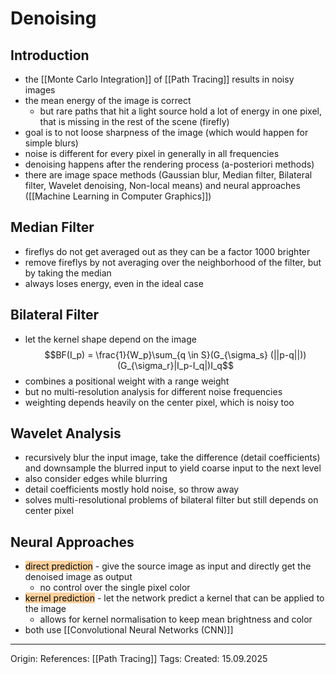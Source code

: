 # Denoising

## Introduction

- the [[Monte Carlo Integration]] of [[Path Tracing]] results in noisy images
- the mean energy of the image is correct 
	- but rare paths that hit a light source hold a lot of energy in one pixel, that is missing in the rest of the scene (firefly)
- goal is to not loose sharpness of the image (which would happen for simple blurs)
- noise is different for every pixel in generally in all frequencies
- denoising happens after the rendering process (a-posteriori methods)
- there are image space methods (Gaussian blur, Median filter, Bilateral filter, Wavelet denoising, Non-local means) and neural approaches ([[Machine Learning in Computer Graphics]])

## Median Filter

- fireflys do not get averaged out as they can be a factor 1000 brighter
- remove fireflys by not averaging over the neighborhood of the filter, but by taking the median
- always loses energy, even in the ideal case

## Bilateral Filter

- let the kernel shape depend on the image
$$BF(I_p) = \frac{1}{W_p}\sum_{q \in S}(G_{\sigma_s} (||p-q||))(G_{\sigma_r}|I_p-I_q|)I_q$$
- combines a positional weight with a range weight 
- but no multi-resolution analysis for different noise frequencies
- weighting depends heavily on the center pixel, which is noisy too

## Wavelet Analysis

- recursively blur the input image, take the difference (detail coefficients) and downsample the blurred input to yield coarse input to the next level
- also consider edges while blurring 
- detail coefficients mostly hold noise, so throw away
- solves multi-resolutional problems of bilateral filter but still depends on center pixel

## Neural Approaches

- <mark style="background: #FFB86CA6;">direct prediction</mark> - give the source image as input and directly get the denoised image as output
	- no control over the single pixel color
- <mark style="background: #FFB86CA6;">kernel prediction</mark> - let the network predict a kernel that can be applied to the image
	- allows for kernel normalisation to keep mean brightness and color
- both use [[Convolutional Neural Networks (CNN)]]
---

Origin: 
References: [[Path Tracing]]
Tags: 
Created: 15.09.2025

